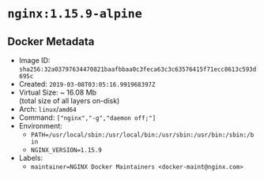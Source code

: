 # `nginx:1.15.9-alpine`

## Docker Metadata

- Image ID: `sha256:32a03797634470821baafbbaa0c3feca63c3c63576415f71ecc8613c593d695c`
- Created: `2019-03-08T03:05:16.991968397Z`
- Virtual Size: ~ 16.08 Mb  
  (total size of all layers on-disk)
- Arch: `linux`/`amd64`
- Command: `["nginx","-g","daemon off;"]`
- Environment:
  - `PATH=/usr/local/sbin:/usr/local/bin:/usr/sbin:/usr/bin:/sbin:/bin`
  - `NGINX_VERSION=1.15.9`
- Labels:
  - `maintainer=NGINX Docker Maintainers <docker-maint@nginx.com>`
